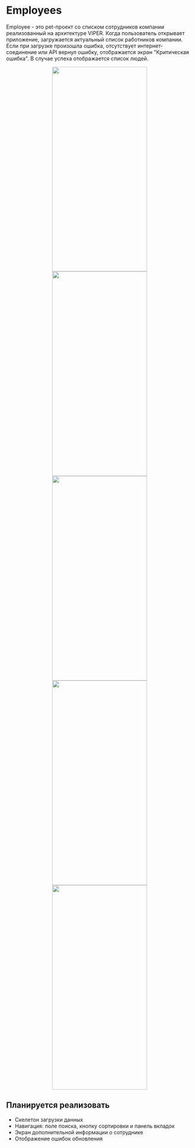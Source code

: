 # Employees
Employee - это pet-проект со списком сотрудников компании реализованный на архитектуре VIPER. 
Когда пользователь открывает приложение, загружается актуальный список работников компании. 
Если при загрузке произошла ошибка, отсутствует интернет-соединение или API вернул ошибку, отображается экран "Критическая ошибка". 
В случае успеха отображается список людей.
<p align="center">
 <img src="https://user-images.githubusercontent.com/61318296/190954884-12ba6ab9-43a1-421a-837f-98e40e238c4e.png" width="256" height="550">
 <img src="https://user-images.githubusercontent.com/61318296/190954913-7b43b3ff-b8ac-4869-9fe1-c76a0d901192.png" width="256" height="550">
 <img src="https://user-images.githubusercontent.com/61318296/190954924-10ed2de8-f7d5-4e7c-bf07-2ad95dda2e01.png" width="256" height="550">
 <img src="https://user-images.githubusercontent.com/61318296/190954929-aae925cd-e672-4269-9f1d-aa34555be638.png" width="256" height="550">
 <img src="https://user-images.githubusercontent.com/61318296/190955360-43684e1a-8270-482d-9c5a-657efd82938c.png" width="256" height="550">
</p>

## Планируется реализовать
* Скелетон загрузки данных
* Навигация: поле поиска, кнопку сортировки и панель вкладок
* Экран дополнительной информации о сотруднике
* Отображение ошибок обновления
